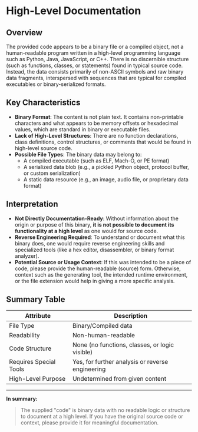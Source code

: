 # High-Level Documentation

## Overview

The provided code appears to be a binary file or a compiled object, not a human-readable program written in a high-level programming language such as Python, Java, JavaScript, or C++. There is no discernible structure (such as functions, classes, or statements) found in typical source code. Instead, the data consists primarily of non-ASCII symbols and raw binary data fragments, interspersed with sequences that are typical for compiled executables or binary-serialized formats.

## Key Characteristics

- **Binary Format**: The content is not plain text. It contains non-printable characters and what appears to be memory offsets or hexadecimal values, which are standard in binary or executable files.
- **Lack of High-Level Structures**: There are no function declarations, class definitions, control structures, or comments that would be found in high-level source code.
- **Possible File Types**: The binary data may belong to:
  - A compiled executable (such as ELF, Mach-O, or PE format)
  - A serialized data blob (e.g., a pickled Python object, protocol buffer, or custom serialization)
  - A static data resource (e.g., an image, audio file, or proprietary data format)

## Interpretation

- **Not Directly Documentation-Ready**: Without information about the origin or purpose of this binary, **it is not possible to document its functionality at a high level** as one would for source code. 
- **Reverse Engineering Required**: To understand or document what this binary does, one would require reverse engineering skills and specialized tools (like a hex editor, disassembler, or binary format analyzer).
- **Potential Source or Usage Context**: If this was intended to be a piece of code, please provide the human-readable (source) form. Otherwise, context such as the generating tool, the intended runtime environment, or the file extension would help in giving a more specific analysis.

## Summary Table

| Attribute                      | Description                                          |
|---------------------------------|------------------------------------------------------|
| File Type                       | Binary/Compiled data                                 |
| Readability                     | Non-human-readable                                   |
| Code Structure                  | None (no functions, classes, or logic visible)       |
| Requires Special Tools          | Yes, for further analysis or reverse engineering     |
| High-Level Purpose              | Undetermined from given content                      |

---

**In summary:**
> The supplied "code" is binary data with no readable logic or structure to document at a high level. If you have the original source code or context, please provide it for meaningful documentation.